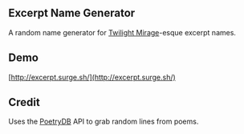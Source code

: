 ## Excerpt Name Generator

A random name generator for [Twilight Mirage](http://friendsatthetable.net/category/Twilight+Mirage)-esque excerpt names.

## Demo

[http://excerpt.surge.sh/](http://excerpt.surge.sh/)

## Credit

Uses the [PoetryDB](https://github.com/thundercomb/poetrydb) API to grab random lines from poems.